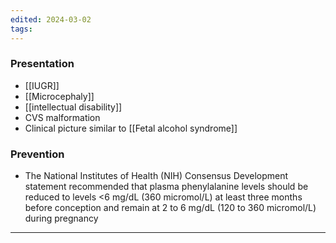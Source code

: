 ```yaml
---
edited: 2024-03-02
tags:
---
```

### Presentation
- [[IUGR]]
- [[Microcephaly]]
- [[intellectual disability]]
- CVS malformation
- Clinical picture similar to [[Fetal alcohol syndrome]] 

### Prevention
- The National Institutes of Health (NIH) Consensus Development statement recommended that plasma phenylalanine levels should be reduced to levels <6 mg/dL (360 micromol/L) at least three months before conception and remain at 2 to 6 mg/dL (120 to 360 micromol/L) during pregnancy

---
